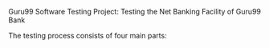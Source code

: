 Guru99 Software Testing Project:
Testing the Net Banking Facility of Guru99 Bank

The testing process consists of four main parts:
